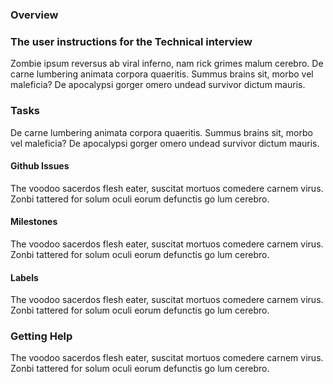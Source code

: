 ### Overview
### The user instructions for the Technical interview
Zombie ipsum reversus ab viral inferno, nam rick grimes malum cerebro. De carne lumbering animata corpora quaeritis. Summus brains sit​​, morbo vel maleficia? De apocalypsi gorger omero undead survivor dictum mauris. 
### Tasks
De carne lumbering animata corpora quaeritis. Summus brains sit​​, morbo vel maleficia? De apocalypsi gorger omero undead survivor dictum mauris. 
#### Github Issues
The voodoo sacerdos flesh eater, suscitat mortuos comedere carnem virus. Zonbi tattered for solum oculi eorum defunctis go lum cerebro. 
#### Milestones
The voodoo sacerdos flesh eater, suscitat mortuos comedere carnem virus. Zonbi tattered for solum oculi eorum defunctis go lum cerebro. 
#### Labels
The voodoo sacerdos flesh eater, suscitat mortuos comedere carnem virus. Zonbi tattered for solum oculi eorum defunctis go lum cerebro. 
### Getting Help
The voodoo sacerdos flesh eater, suscitat mortuos comedere carnem virus. Zonbi tattered for solum oculi eorum defunctis go lum cerebro. 
